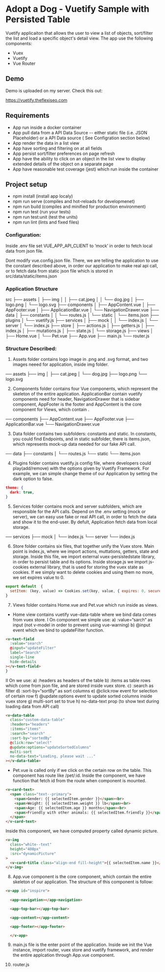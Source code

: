 # Adopt a Dog - Vuetify Sample with Persisted Table

Vuetify applicaiton that allows the user to view a list of objects, sort/filter the list and load a specific object's detail view. The app use the following components:

- Vuex
- Vuetify
- Vue Router

## Demo

Demo is uploaded on my server. Check this out:

https://vuetify.theflexiseo.com

## Requirements

- App run inside a docker container
- App pull data from a API Data Source -- either static file (i.e. JSON Placeholder) or a API Data source ( See Configration section below)
- App render the data in a list view
- App have sorting and filtering on at all fields
- App persist sort/filter preferences on page refresh
- App have the ability to click on an object in the list view to display extended details of the object on a separate page
- App have reasonable test coverage (jest) which run inside the container

## Project setup

- npm install (install app localy)
- npm run serve (compiles and hot-reloads for developmenet)
- npm run build (compiles and minified for production environment)
- npm run test (run your tests)
- npm run test:unit (test the units)
- npm run lint (lints and fixed files)

### Configuration:

Inside .env file set VUE_APP_API_CLIENT to ‘mock’ in order to fetch local data from json file.

Dont modify vue.config.json file. There, we are telling the application to use the constant described above, in order our application to make real api call, or to fetch data from static json file which is stored in src/data/static/items.json

### Application Structure

src
├── assets
│   ├── img
│   │   ├── cat.jpeg
│   │    └── dog.jpg
│   ├── logo.png
│   └── logo.svg
├── components
│   ├── AppContent.vue
│   ├── AppFooter.vue
│   ├── ApplicationBar.vue
│   └── NavigationDrawer.vue
├── data
│   ├── constants
│   │   └── routes.js
│   └── static 
│       └── items.json
├── plugins
│   └── vuetify.js
├── services
│   ├── mock
│   │   └── index.js
│   └── server
│       └── index.js
├── store
│   ├── actions.js
│   ├── getters.js
│   ├── index.js
│   ├── mutations.js
│   ├── state.js
│   └── storage.js
├── views
│   ├── Home.vue
│   └── Pet.vue
├── App.vue
├── main.js
└── router.js


### Structure Described:

1. Assets folder contains logo image in .png and .svg format, and two images neeed for application, inside img folder.

── assets
   ├── img
   │   ├── cat.jpeg
   │    └── dog.jpg
   ├── logo.png
   └── logo.svg

2. Components folder contains four Vue components, which represent the skeleton of the entire application. ApplicationBar contain vuetify components need for header, NavigationDrawer that is sidebar component, AppFooter is the footer and AppContent is the core component for Views, which contain <router-view />.

── components
   ├── AppContent.vue
   ├── AppFooter.vue
   ├── ApplicationBar.vue
   └── NavigationDrawer.vue

3. Data folder contains two subfolders: constants and static. In constants, you could find Endpoints, and in static subfolder, there is items.json, which represents mock-up data needed for our fake API call.

── data
   ├── constants
   │   └── routes.js
   └── static 
       └── items.json

4. Plugins folder contains vuetify.js config file, where developers could play(add/remove) with the options given by Vuetify Framework. For example, we can simple change theme of our Application by setting the dark option to false.

```json
theme: {
  dark: true,
}
```
  
5. Services folder contains mock and server subfolders, which are responsible for the API calls. Depend on the .env setting (mock or server), we can easy use fake or real API call, in order to fetch the data and show it to the end-user. By defult, Application fetch data from local storage. 

── services
   ├── mock
   │   └── index.js
   └── server
       └── index.js

6. Store folder contains six files, that together unify the Vuex store. Main point is index.js, where we import actions, muttations, getters, state and storage. Inside this file, we import external vuex-persistedstate library, in order to persist table and its options. Inside storage.js we import js-cookies external library, that is used for storing the vuex state as cookies. If we simply want to delete cookies and using them no more, we set expires value to 0.

```js
export default  {
  setItem: (key, value) => Cookies.set(key, value, { expires: 0, secure: false })
}
```

7. Views folder contains Home.vue and Pet.vue which run inside <router-view /> as views.

- Home view contains vuetify vue-data-table where we bind data comes from vuex store. 
I On <v-text-field> component we simple use: 
a) :value=“sarch“ as input (not v-model in order to prevent using vue-warning)
b) @input event which we bind to updateFilter function. 
```html
<v-text-field
  :value="search"
  @input="updateFilter"
  label="Search"
  single-line
  hide-details
></v-text-field>
}
```

II On <v-data-table> we use:
a) :headers as headers of the table
b) :items as table rows which come from json file, and are stored inside vuex store.
c) :search as filter
d) :sort-by=“sortBy“ as sort columns
e) @click:row event for selection of certain row
f) @update:options event to update sorted columns inside vuex store
g) multi-sort set to true
h) no-data-text prop (to show text during loading data from API call)


```html
<v-data-table
  class="custom-data-table"
  :headers="headers"
  :items="items"
  :search="search"
  :sort-by="sortedBy"
  @click:row="select"
  @update:options="updateSortedColumns"
  multi-sort
  no-data-text="Loading, please wait ..."
></v-data-table>
```

- Pet.vue is called only if we click on the certain row on the table. This component has route like /pet/:id. Inside the component, we have function that fetch id from the route when component is mounted. 

```html
<v-card-text>
  <span class="text--primary">
    <span>Gender: {{ selectedItem.gender }}</span><br>
    <span>Weight: {{ selectedItem.weight }} lb</span><br>
    <span>Age: {{ selectedItem.age }} months</span><br>
    <span>Friendly with other animals: {{ selectedItem.friendly }}</span>
  </span>
</v-card-text>
```

Inside this component, we have computed property called dynamic picture. 

```html
<v-img
  class="white--text"
  height="400px"
  :src="dynamicPicture"
>
  <v-card-title class="align-end fill-height">{{ selectedItem.name }}</v-card-title>
</v-img>
```

8. App.vue component is the core component, which contain the entire skeleton of our application.
The structure of this component is follow:

```html
<v-app id="inspire">
    
  <app-navigation></app-navigation>

  <app-top-bar></app-top-bar>

  <app-content></app-content>

  <app-footer></app-footer>

  </v-app>
```

9. main.js file is the enter point of the application. Inside we init the Vue instance, import router, vuex store and vuetify framework, and render the entire applcation through App.vue component.

10. router.js
```